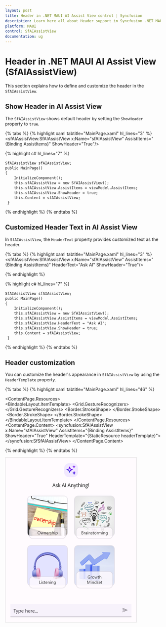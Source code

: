 ```yaml
---
layout: post
title: Header in .NET MAUI AI Assist View control | Syncfusion
description: Learn here all about Header support in Syncfusion .NET MAUI AI Assist View (SfAIAssistView) control and more.
platform: MAUI
control: SfAIAssistView
documentation: ug
---
```


# Header in .NET MAUI AI Assist View (SfAIAssistView)

This section explains how to define and customize the header in the `SfAIAssistView`.

## Show Header in AI Assist View

The `SfAIAssistView` shows default header by setting the `ShowHeader` property to `true`. 

{% tabs %}
{% highlight xaml tabtitle="MainPage.xaml" hl_lines="3" %}
         <sfAIAssistView:SfAIAssistView x:Name="sfAIAssistView"
                                        AssistItems="{Binding AssistItems}"
                                        ShowHeader="True"/>  

{% highlight c# hl_lines="7" %} 

    SfAIAssistView sfAIAssistView; 
    public MainPage() 
    { 
        InitializeComponent(); 
        this.sfAIAssistView = new SfAIAssistView();
        this.sfAIAssistView.AssistItems = viewModel.AssistItems; 
        this.sfAIAssistView.ShowHeader = true;
        this.Content = sfAIAssistView; 
     } 

{% endhighlight %}
{% endtabs %}


## Customized Header Text in AI Assist View

In `SfAIAssistView`, the `HeaderText` property provides customized text as the header.

{% tabs %}
{% highlight xaml tabtitle="MainPage.xaml" hl_lines="3" %}
         <sfAIAssistView:SfAIAssistView x:Name="sfAIAssistView"
                                        AssistItems="{Binding AssistItems}"
                                        HeaderText="Ask AI"
                                        ShowHeader="True"/>  

{% endhighlight %} 

{% highlight c# hl_lines="7" %} 

    SfAIAssistView sfAIAssistView; 
    public MainPage() 
    { 
        InitializeComponent(); 
        this.sfAIAssistView = new SfAIAssistView();
        this.sfAIAssistView.AssistItems = viewModel.AssistItems; 
        this.sfAIAssistView.HeaderText = "Ask AI";
        this.sfAIAssistView.ShowHeader = true;
        this.Content = sfAIAssistView; 
     } 

{% endhighlight %}
{% endtabs %}

## Header customization

You can customize the header's appearance in `SfAIAssistView` by using the `HeaderTemplate` property.

{% tabs %}
{% highlight xaml tabtitle="MainPage.xaml" hl_lines="46" %}

 <ContentPage.Resources>
        <ResourceDictionary>
            <DataTemplate x:Key="headerTemplate">
                <Grid RowDefinitions="45,30,Auto" RowSpacing="10" Padding="0,18,0,0">
                    <Image  Source="aiassistview.png" HorizontalOptions="Center"/>                 
                    <Label Padding="0,5,0,0" Text="Ask AI Anything!" HorizontalOptions="Center" Grid.Row="1" FontSize="16"/>
                    <FlexLayout x:Name="headerlayout"
                                BindableLayout.ItemsSource="{Binding HeaderInfoCollection}"
                                Grid.Row="2"
                                Wrap="Wrap"
                                JustifyContent="Center"
                                Direction="Row"
                                Padding="10">
                        <BindableLayout.ItemTemplate>
                            <DataTemplate>
                                <Grid RowDefinitions="*,Auto,10" Padding="10">
                                    <Grid.GestureRecognizers>
                                        <TapGestureRecognizer Command="{Binding Path=BindingContext.HeaderItemTappedCommand, Source={x:Reference headerlayout}}" CommandParameter="{x:Reference label}"/>
                                    </Grid.GestureRecognizers>
                                    <Border WidthRequest="132" Stroke="#CAC4D0"  HeightRequest="130" Grid.RowSpan="2" HorizontalOptions="Center">
                                        <Border.StrokeShape>
                                            <RoundRectangle CornerRadius="12"/>
                                        </Border.StrokeShape>
                                        <Image Source="{Binding Image}" Aspect="AspectFill" HeightRequest="130" WidthRequest="130" HorizontalOptions="Center"/>
                                    </Border>
                                    <Border BackgroundColor="#FFFBFE" Stroke="#CAC4D0" Opacity="0.8" HorizontalOptions="Center" VerticalOptions="End" WidthRequest="120" Grid.Row="1" Grid.RowSpan="2">
                                        <Border.StrokeShape>
                                            <RoundRectangle CornerRadius="12"/>
                                        </Border.StrokeShape>
                                        <Label Text="{Binding HeaderMessage}" x:Name="label"  TextColor="Black" FontFamily="Roboto-Regular" FontSize="14" Padding="10"
                                               LineBreakMode="WordWrap" HorizontalOptions="Center"
                                               HorizontalTextAlignment="Center" VerticalTextAlignment="Center" />
                                    </Border>
                                </Grid>
                            </DataTemplate>
                        </BindableLayout.ItemTemplate>
                    </FlexLayout>
                </Grid>
            </DataTemplate>
        </ResourceDictionary>
    </ContentPage.Resources>
<ContentPage.Content>
      <syncfusion:SfAIAssistView x:Name="sfAIAssistView"
                                 AssistItems="{Binding AssistItems}"
                                 ShowHeader="True"
                                 HeaderTemplate="{StaticResource headerTemplate}">
      </syncfusion:SfSfAIAssistView>
</ContentPage.Content>

{% endhighlight %}
{% endtabs %}

![Header View customization in .NET MAUI AI Assist View](Images/maui-aiassistview-header-customization.png)


